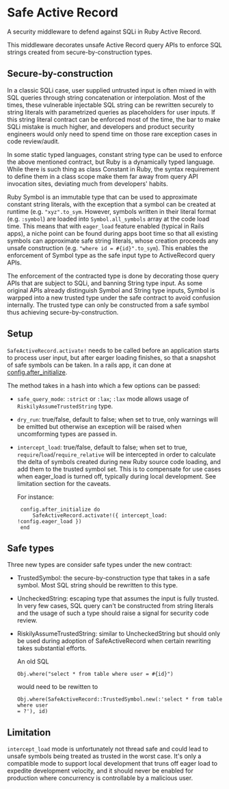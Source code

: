 # Safe Active Record

A security middleware to defend against SQLi in Ruby Active Record.

This middleware decorates unsafe Active Record query APIs to enforce SQL strings
created from secure-by-construction types.

## Secure-by-construction

In a classic SQLi case, user supplied untrusted input is often mixed in with SQL
queries through string concatenation or interpolation. Most of the times, these
vulnerable injectable SQL string can be rewritten securely to string literals
with parametrized queries as placeholders for user inputs. If this string
literal contract can be enforced most of the time, the bar to make SQLi mistake
is much higher, and developers and product security engineers would only need to
spend time on those rare exception cases in code review/audit.

In some static typed languages, constant string type can be used to enforce the
above mentioned contract, but Ruby is a dynamically typed language. While there
is such thing as class Constant in Ruby, the syntax requirement to define them
in a class scope make them far away from query API invocation sites, deviating
much from developers' habits.

Ruby Symbol is an immutable type that can be used to approximate constant string
literals, with the exception that a symbol can be created at runtime (e.g.
`"xyz".to_sym`. However, symbols written in their literal format (e.g.
`:symbol`) are loaded into `Symbol.all_symbols` array at the code load time.
This means that with `eager_load` feature enabled (typical in Rails apps), a
niche point can be found during apps boot time so that all existing symbols can
approximate safe string literals, whose creation proceeds any unsafe
construction (e.g. `"where id = #{id}".to_sym`). This enables the enforcement of
Symbol type as the safe input type to ActiveRecord query APIs.

The enforcement of the contracted type is done by decorating those query APIs
that are subject to SQLi, and banning String type input. As some original APIs
already distinguish Symbol and String type inputs, Symbol is warpped into a new
trusted type under the safe contract to avoid confusion internally. The trusted
type can only be constructed from a safe symbol thus achieving
secure-by-construction.

## Setup

`SafeActiveRecord.activate!` needs to be called before an application starts to
process user input, but after earger loading finishes, so that a snapshot of
safe symbols can be taken. In a rails app, it can done at
[config.after_initialize](https://guides.rubyonrails.org/configuring.html#config-after-initialize).

The method takes in a hash into which a few options can be passed:

*   `safe_query_mode`: `:strict` or `:lax`; `:lax` mode allows usage of
    `RiskilyAssumeTrustedString` type.
*   `dry_run`: true/false, default to false; when set to true, only warnings
    will be emitted but otherwise an exception will be raised when uncomforming
    types are passed in.
*   `intercept_load`: true/false, default to false; when set to true,
    `require`/`load`/`require_relative` will be intercepted in order to
    calculate the delta of symbols created during new Ruby source code loading,
    and add them to the trusted symbol set. This is to compensate for use cases
    when eager_load is turned off, typically during local development. See
    limitation section for the caveats.

    For instance:

    ```
     config.after_initialize do
         SafeActiveRecord.activate!({ intercept_load: !config.eager_load })
     end
    ```

## Safe types

Three new types are consider safe types under the new contract:

*   TrustedSymbol: the secure-by-construction type that takes in a safe symbol.
    Most SQL string should be rewritten to this type.
*   UncheckedString: escaping type that assumes the input is fully trusted. In
    very few cases, SQL query can't be constructed from string literals and the
    usage of such a type should raise a signal for security code review.
*   RiskilyAssumeTrustedString: similar to UncheckedString but should only be
    used during adoption of SafeActiveRecord when certain rewriting takes
    substantial efforts.

    An old SQL

    ```
    Obj.where("select * from table where user = #{id}")
    ```

    would need to be rewitten to

    ```
    Obj.where(SafeActiveRecord::TrustedSymbol.new(:'select * from table where user
    = ?'), id)
    ```

## Limitation

`intercept_load` mode is unfortunately not thread safe and could lead to unsafe
symbols being treated as trusted in the worst case. It's only a compatible mode
to support local development that truns off eager load to expedite development
velocity, and it should never be enabled for production where concurrency is
controllable by a malicious user.
